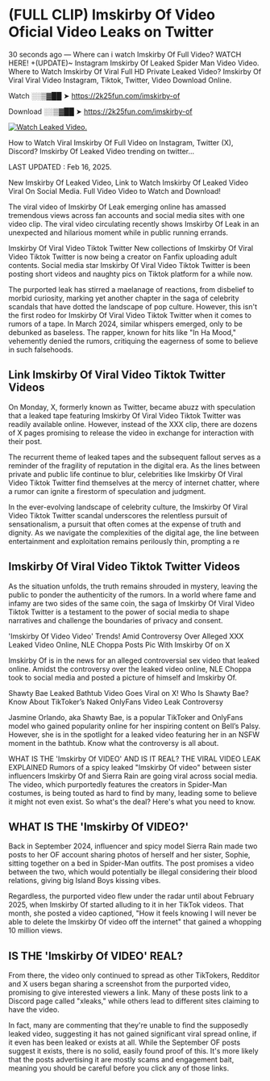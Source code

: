 # (FULL CLIP) Imskirby Of Video Oficial Video Leaks on Twitter

30 seconds ago — Where can i watch Imskirby Of Full Video? WATCH HERE! +(UPDATE)~ Instagram Imskirby Of Leaked Spider Man Video Video. Where to Watch Imskirby Of Viral Full HD Private Leaked Video? Imskirby Of Viral Viral Video Instagram, Tiktok, Twitter, Video Download Online.

Watch ░░▒▓██ ➤ https://2k25fun.com/imskirby-of

Download ░░▒▓██ ➤ https://2k25fun.com/imskirby-of

[![Watch Leaked Video.](https://miro.medium.com/v2/resize:fit:828/format:webp/1*cilzJN44JGOrTw9NJCrNHA.gif "Watch Leaked Video")](https://2k25fun.com/imskirby-of)

How to Watch Viral Imskirby Of Full Video on Instagram, Twitter (X), Discord? Imskirby Of Leaked Video trending on twitter...

LAST UPDATED : Feb 16, 2025.

New Imskirby Of Leaked Video, Link to Watch Imskirby Of Leaked Video Viral On Social Media. Full Video Video to Watch and Download!

The viral video of Imskirby Of Leak emerging online has amassed tremendous views across fan accounts and social media sites with one video clip. The viral video circulating recently shows Imskirby Of Leak in an unexpected and hilarious moment while in public running errands.

Imskirby Of Viral Video Tiktok Twitter New collections of Imskirby Of Viral Video Tiktok Twitter is now being a creator on Fanfix uploading adult contents. Social media star Imskirby Of Viral Video Tiktok Twitter is been posting short videos and naughty pics on Tiktok platform for a while now.

The purported leak has stirred a maelanage of reactions, from disbelief to morbid curiosity, marking yet another chapter in the saga of celebrity scandals that have dotted the landscape of pop culture. However, this isn't the first rodeo for Imskirby Of Viral Video Tiktok Twitter when it comes to rumors of a tape. In March 2024, similar whispers emerged, only to be debunked as baseless. The rapper, known for hits like "In Ha Mood," vehemently denied the rumors, critiquing the eagerness of some to believe in such falsehoods.

## Link Imskirby Of Viral Video Tiktok Twitter Videos

On Monday, X, formerly known as Twitter, became abuzz with speculation that a leaked tape featuring Imskirby Of Viral Video Tiktok Twitter was readily available online. However, instead of the XXX clip, there are dozens of X pages promising to release the video in exchange for interaction with their post.

The recurrent theme of leaked tapes and the subsequent fallout serves as a reminder of the fragility of reputation in the digital era. As the lines between private and public life continue to blur, celebrities like Imskirby Of Viral Video Tiktok Twitter find themselves at the mercy of internet chatter, where a rumor can ignite a firestorm of speculation and judgment.

In the ever-evolving landscape of celebrity culture, the Imskirby Of Viral Video Tiktok Twitter scandal underscores the relentless pursuit of sensationalism, a pursuit that often comes at the expense of truth and dignity. As we navigate the complexities of the digital age, the line between entertainment and exploitation remains perilously thin, prompting a re

##  Imskirby Of Viral Video Tiktok Twitter Videos

As the situation unfolds, the truth remains shrouded in mystery, leaving the public to ponder the authenticity of the rumors. In a world where fame and infamy are two sides of the same coin, the saga of Imskirby Of Viral Video Tiktok Twitter is a testament to the power of social media to shape narratives and challenge the boundaries of privacy and consent.

'Imskirby Of Video Video' Trends! Amid Controversy Over Alleged XXX Leaked Video Online, NLE Choppa Posts Pic With Imskirby Of on X

Imskirby Of is in the news for an alleged controversial sex video that leaked online. Amidst the controversy over the leaked video online, NLE Choppa took to social media and posted a picture of himself and Imskirby Of.

Shawty Bae Leaked Bathtub Video Goes Viral on X! Who Is Shawty Bae? Know About TikToker’s Naked OnlyFans Video Leak Controversy

Jasmine Orlando, aka Shawty Bae, is a popular TikToker and OnlyFans model who gained popularity online for her inspiring content on Bell’s Palsy. However, she is in the spotlight for a leaked video featuring her in an NSFW moment in the bathtub. Know what the controversy is all about.

WHAT IS THE 'Imskirby Of VIDEO' AND IS IT REAL? THE VIRAL VIDEO LEAK EXPLAINED Rumors of a spicy leaked "Imskirby Of video" between sister influencers Imskirby Of and Sierra Rain are going viral across social media. The video, which purportedly features the creators in Spider-Man costumes, is being touted as hard to find by many, leading some to believe it might not even exist. So what's the deal? Here's what you need to know.

## WHAT IS THE 'Imskirby Of VIDEO?'

Back in September 2024, influencer and spicy model Sierra Rain made two posts to her OF account sharing photos of herself and her sister, Sophie, sitting together on a bed in Spider-Man outfits. The post promises a video between the two, which would potentially be illegal considering their blood relations, giving big Island Boys kissing vibes.

Regardless, the purported video flew under the radar until about February 2025, when Imskirby Of started alluding to it in her TikTok videos. That month, she posted a video captioned, "How it feels knowing I will never be able to delete the Imskirby Of video off the internet" that gained a whopping 10 million views.

## IS THE 'Imskirby Of VIDEO' REAL?

From there, the video only continued to spread as other TikTokers, Redditor and X users began sharing a screenshot from the purported video, promising to give interested viewers a link. Many of these posts link to a Discord page called "xleaks," while others lead to different sites claiming to have the video.

In fact, many are commenting that they're unable to find the supposedly leaked video, suggesting it has not gained significant viral spread online, if it even has been leaked or exists at all. While the September OF posts suggest it exists, there is no solid, easily found proof of this. It's more likely that the posts advertising it are mostly scams and engagement bait, meaning you should be careful before you click any of those links.